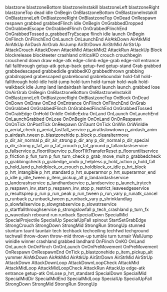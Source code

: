 blastzone
blastzoneBottom
blastzoneInstakill
blastzoneLeft
blastzoneRight
blastzoneTop
dead
idle
OnBegin
OnBlastzoneBottom
OnBlastzoneInstakill
OnBlastzoneLeft
OnBlastzoneRight
OnBlastzoneTop
OnDead
OnRespawn
respawn
grabbed
grabbedFlinch
idle
OnBegin
OnGrabbedDropped
OnGrabbedEscape
OnGrabbedFlinch
OnGrabbedFlinchEnd
OnGrabbedTossed
p_grabbedTryEscape
flinch
idle
launch
OnBegin
OnFlinch
OnFlinchEnd
OnLaunch
OnLaunchEnd
AirAtkDown
AirAtkMid
AirAtkUp
AirDash
AirGrab
AirJump
AirStrDown
AirStrMid
AirStrUp
AttackCrouch
AttackDown
AttackMid
AttackMid2
AttackRun
AttackUp
Block
blockrelease
blockteeter
crashland
criticalKO
crouch
crouchbegin
crouchend
down
draw
edge-atk
edge-climb
edge-grab
edge-roll
entrance
fall
fallthrough
getup-atk
getup-back
getup-fwd
getup-stand
Grab
grabbed
grabbedescaped
grabbedidle
grabbedKO
grabbedthrown
grabbing
grabdropped
grabescaped
grabrebound
grabreboundair
hold-fall
hold-fallthrough
hold-idle
hold-jump
hold-turn
hold-turnair
hold-walk
hold-walkback
idle
Jump
land
landairdash
landhard
launch
launch_grabbed
lose
OnAirGrab
OnBegin
OnBlastzoneBottom
OnBlastzoneInstakill
OnBlastzoneLeft
OnBlastzoneRight
OnBlastzoneTop
OnBlock
OnDead
OnDown
OnDraw
OnEnd
OnEntrance
OnFlinch
OnFlinchEnd
OnGrab
OnGrabbed
OnGrabbedFlinch
OnGrabbedFlinchEnd
OnGrabbedTossed
OnGrabEdge
OnHold
OnIdle
OnIdleExtra
OnLand
OnLaunch
OnLaunchEnd
OnLaunchGrabbed
OnLose
OnOnBegin
OnOnLand
OnOnRespawn
OnOnTick
OnPostTick
OnRespawn
OnTaunt
OnTick
OnWin
OnWinIdle
p_aerial_check
p_aerial_fastfall_service
p_airatkslowdown
p_airdash_anim
p_airdash_tween
p_blastzonehide
p_block
p_clearaltermove
p_dir_air_normal
p_dir_air_strong
p_dir_any
p_dir_normal
p_dir_special
p_dir_strong
p_faf_air
p_faf_crouch
p_faf_ground
p_fallairdashservice
p_fallservice
p_floortiltservice
p_floorTiltTransferReset
p_flooruntiltservice
p_friction
p_fun_turn
p_fun_turn_check
p_grab_move_mult
p_grabbedcheck
p_grabbingcheck
p_grabedge_undo
p_helpless
p_hold_action
p_hold_fall
p_hold_land
p_holdblock_or_crouch
p_holdblock_or_idle
p_hrt_block
p_hrt_intangible
p_hrt_standard
p_hrt_superarmor
p_hrt_superarmor_end
p_idle
p_idle_tween
p_item_pickup_alt
p_landairdashservice
p_landcrashservice
p_landhardservice
p_landservice
p_launch_trytech
p_respawn_inv_start
p_respawn_inv_stop
p_restrict_leaveedgeservice
p_resultsprep
p_run
p_run_peak
p_run_tween
p_run_vary
p_runatk_cancel
p_runback
p_runback_tween
p_runback_vary
p_shrinklandlag
p_slowfallservice
p_slowgrabservice
p_slowstrservice
p_startfallthroughservice
p_strongslowfall
p_tech_crashland
p_turn_fx
p_wavedash
rebound
run
runback
SpecialDown
SpecialMid
SpecialProjectile
SpecialUp
SpecialUpFall
spinout
StartSetGrabEdge
StrongCrouch
StrongDown
StrongMid
StrongRun
StrongUp
stunned
stunturn
taunt
tauntair
tech
techback
techceiling
techfwd
techground
techwall
throw-down
throw-mid
throw-up
tumble
turn
turnair
WallJump
winidle
winner
crashland
grabbed
landhard
OnFlinch
OnKO
OnLand
OnLaunch
OnOnFlinch
OnOnLaunch
OnOnPreMovement
OnPreMovement
OnRespawn
OnRespawnEnd
OnTick
p_blastzonehide
p_item_pickup_alt
yummer
AirAtkDown
AirAtkMid
AirAtkUp
AirStrDown
AirStrMid
AirStrUp
AttackDown
AttackDownLoop
AttackDownLoopCheck
AttackMid
AttackMidLoop
AttackMidLoopCheck
AttackRun
AttackUp
edge-atk
entrance
getup-atk
OnLose
p_hrt_standard
SpecialDown
SpecialMid
SpecialMidDir
SpecialMidEnd
SpecialMidLoop
SpecialUp
SpecialUpFall
StrongDown
StrongMid
StrongRun
StrongUp
